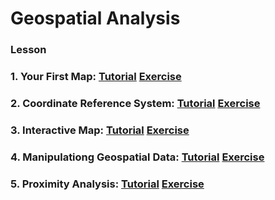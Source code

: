 # Geospatial Analysis

### Lesson

### 1. Your First Map: [Tutorial](https://github.com/SANGJUN12-KIM/Kaggle-Tutorial-Geospatial-Analysis/blob/main/YourFirstMap.ipynb) [Exercise](https://github.com/SANGJUN12-KIM/Kaggle-Tutorial-Geospatial-Analysis/blob/main/exercise-your-first-map.ipynb)

### 2. Coordinate Reference System: [Tutorial](https://github.com/SANGJUN12-KIM/Kaggle-Tutorial-Geospatial-Analysis/blob/main/CoordinateReferenceSystems.ipynb) [Exercise](https://github.com/SANGJUN12-KIM/Kaggle-Tutorial-Geospatial-Analysis/blob/main/exercise-coordinate-reference-systems.ipynb)

### 3. Interactive Map: [Tutorial](https://github.com/SANGJUN12-KIM/Kaggle-Tutorial-Geospatial-Analysis/blob/main/InteractiveMaps.ipynb) [Exercise](https://github.com/SANGJUN12-KIM/Kaggle-Tutorial-Geospatial-Analysis/blob/main/)

### 4. Manipulationg Geospatial Data: [Tutorial](https://github.com/SANGJUN12-KIM/Kaggle-Tutorial-Geospatial-Analysis/blob/main/ManipulatingGeospatialData.ipynb) [Exercise](https://github.com/SANGJUN12-KIM/Kaggle-Tutorial-Geospatial-Analysis/blob/main/exercise-manipulating-geospatial-data.ipynb)

### 5. Proximity Analysis: [Tutorial](https://github.com/SANGJUN12-KIM/Kaggle-Tutorial-Geospatial-Analysis/blob/main/ProximityAnalysis.ipynb) [Exercise](https://github.com/SANGJUN12-KIM/Kaggle-Tutorial-Geospatial-Analysis/blob/main/exercise-proximity-analysis.ipynb)

